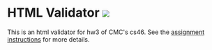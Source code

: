 # HTML Validator ![](https://travis-ci.com/maxinebaghdadi/html_validator)

This is an html validator for hw3 of CMC's cs46.
See the [assignment instructions](https://github.com/mikeizbicki/cmc-csci046/tree/master/hw3) for more details.
